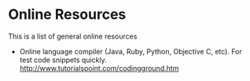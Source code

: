 # Online Resources
This is a list of general online resources

- Online language compiler (Java, Ruby, Python, Objective C, etc). For test code snippets quickly.  
http://www.tutorialspoint.com/codingground.htm 

 

